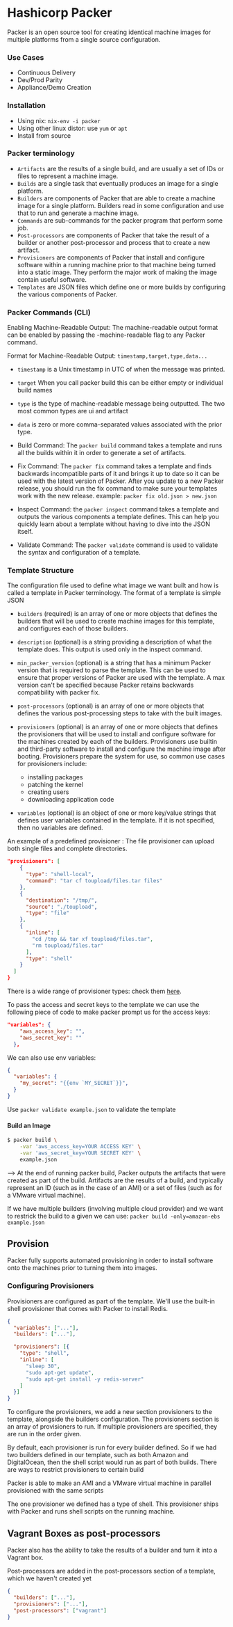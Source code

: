 # Hashicorp Packer

Packer is an open source tool for creating identical machine images for multiple platforms from a single source configuration.


### Use Cases

- Continuous Delivery
- Dev/Prod Parity
- Appliance/Demo Creation

### Installation

- Using nix: `nix-env -i packer`
- Using other linux distor: use `yum` or `apt`
- Install from source

### Packer terminology

- `Artifacts` are the results of a single build, and are usually a set of IDs or files to represent a machine image.
- `Builds` are a single task that eventually produces an image for a single platform.
- `Builders` are components of Packer that are able to create a machine image for a single platform. Builders read in some configuration and use that to run and generate a machine image.
- `Commands` are sub-commands for the packer program that perform some job.
- `Post-processors` are components of Packer that take the result of a builder or another post-processor and process that to create a new artifact.
- `Provisioners` are components of Packer that install and configure software within a running machine prior to that machine being turned into a static image. They perform the major work of making the image contain useful software.
- `Templates` are JSON files which define one or more builds by configuring the various components of Packer.

### Packer Commands (CLI)

Enabling Machine-Readable Output: The machine-readable output format can be enabled by passing the -machine-readable flag to any Packer command.

Format for Machine-Readable Output: `timestamp,target,type,data...`

- `timestamp` is a Unix timestamp in UTC of when the message was printed.
- `target` When you call packer build this can be either empty or individual build names
- `type` is the type of machine-readable message being outputted. The two most common types are ui and artifact
- `data` is zero or more comma-separated values associated with the prior type.

- Build Command: The `packer build` command takes a template and runs all the builds within it in order to generate a set of artifacts.
- Fix Command: The `packer fix` command takes a template and finds backwards incompatible parts of it and brings it up to date so it can be used with the latest version of Packer. After you update to a new Packer release, you should run the fix command to make sure your templates work with the new release.
example: `packer fix old.json > new.json`
- Inspect Command: the `packer inspect` command takes a template and outputs the various components a template defines. This can help you quickly learn about a template without having to dive into the JSON itself.
- Validate Command: The `packer validate` command is used to validate the syntax and configuration of a template.


### Template Structure

The configuration file used to define what image we want built and how is called a template in Packer terminology. The format of a template is simple JSON

- `builders` (required) is an array of one or more objects that defines the builders that will be used to create machine images for this template, and configures each of those builders.
- `description` (optional) is a string providing a description of what the template does. This output is used only in the inspect command.
- `min_packer_version` (optional) is a string that has a minimum Packer version that is required to parse the template. This can be used to ensure that proper versions of Packer are used with the template. A max version can't be specified because Packer retains backwards compatibility with packer fix.
- `post-processors` (optional) is an array of one or more objects that defines the various post-processing steps to take with the built images.
- `provisioners` (optional) is an array of one or more objects that defines the provisioners that will be used to install and configure software for the machines created by each of the builders. Provisioners use builtin and third-party software to install and configure the machine image after booting. Provisioners prepare the system for use, so common use cases for provisioners include:
    * installing packages
    * patching the kernel
    * creating users
    * downloading application code

- `variables` (optional) is an object of one or more key/value strings that defines user variables contained in the template. If it is not specified, then no variables are defined.

An example of a predefined provisioner :
The file provisioner can upload both single files and complete directories.
```json
"provisioners": [
    {
      "type": "shell-local",
      "command": "tar cf toupload/files.tar files"
    },
    {
      "destination": "/tmp/",
      "source": "./toupload",
      "type": "file"
    },
    {
      "inline": [
        "cd /tmp && tar xf toupload/files.tar",
        "rm toupload/files.tar"
      ],
      "type": "shell"
    }
  ]
}
```
There is a wide range of provisioner types: check them [here](https://www.packer.io/docs/provisioners/index.html).

To pass the access and secret keys to the template we can use the following piece of code to make packer prompt us for the access keys:

```json
"variables": {
    "aws_access_key": "",
    "aws_secret_key": ""
  },
```

We can also use env variables:
```json
{
  "variables": {
    "my_secret": "{{env `MY_SECRET`}}",
  }
}
```

Use `packer validate example.json` to validate the template

#### Build an Image

```bash
$ packer build \
    -var 'aws_access_key=YOUR ACCESS KEY' \
    -var 'aws_secret_key=YOUR SECRET KEY' \
    example.json
```

--> At the end of running packer build, Packer outputs the artifacts that were created as part of the build. Artifacts are the results of a build, and typically represent an ID (such as in the case of an AMI) or a set of files (such as for a VMware virtual machine).

If we have multiple builders (involving multiple cloud provider) and we want to restrick the build to a given we can use: `packer build -only=amazon-ebs example.json`

## Provision

Packer fully supports automated provisioning in order to install software onto the machines prior to turning them into images.

### Configuring Provisioners

Provisioners are configured as part of the template. We'll use the built-in shell provisioner that comes with Packer to install Redis.

```json
{
  "variables": ["..."],
  "builders": ["..."],

  "provisioners": [{
    "type": "shell",
    "inline": [
      "sleep 30",
      "sudo apt-get update",
      "sudo apt-get install -y redis-server"
    ]
  }]
}
```

To configure the provisioners, we add a new section provisioners to the template, alongside the builders configuration. The provisioners section is an array of provisioners to run. If multiple provisioners are specified, they are run in the order given.

By default, each provisioner is run for every builder defined. So if we had two builders defined in our template, such as both Amazon and DigitalOcean, then the shell script would run as part of both builds. There are ways to restrict provisioners to certain build

Packer is able to make an AMI and a VMware virtual machine in parallel provisioned with the same scripts

The one provisioner we defined has a type of shell. This provisioner ships with Packer and runs shell scripts on the running machine.

## Vagrant Boxes as post-processors

Packer also has the ability to take the results of a builder and turn it into a Vagrant box.

Post-processors are added in the post-processors section of a template, which we haven't created yet

```json
{
  "builders": ["..."],
  "provisioners": ["..."],
  "post-processors": ["vagrant"]
}
```
